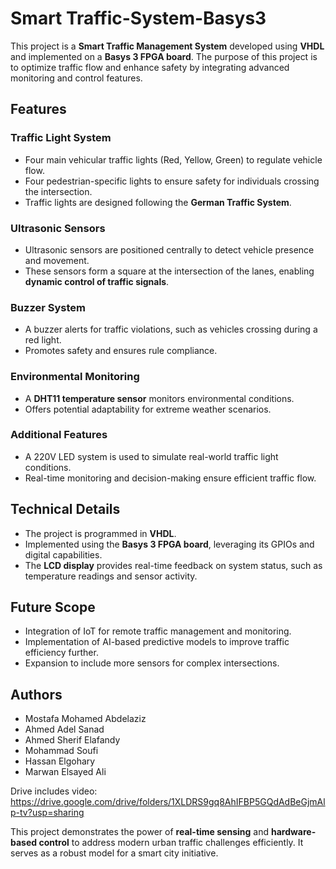 # Smart Traffic-System-Basys3
This project is a **Smart Traffic Management System** developed using **VHDL** and implemented on a **Basys 3 FPGA board**. The purpose of this project is to optimize traffic flow and enhance safety by integrating advanced monitoring and control features. 

## Features

### Traffic Light System
- Four main vehicular traffic lights (Red, Yellow, Green) to regulate vehicle flow.
- Four pedestrian-specific lights to ensure safety for individuals crossing the intersection.
- Traffic lights are designed following the **German Traffic System**.

### Ultrasonic Sensors
- Ultrasonic sensors are positioned centrally to detect vehicle presence and movement.
- These sensors form a square at the intersection of the lanes, enabling **dynamic control of traffic signals**.

### Buzzer System
- A buzzer alerts for traffic violations, such as vehicles crossing during a red light.
- Promotes safety and ensures rule compliance.

### Environmental Monitoring
- A **DHT11 temperature sensor** monitors environmental conditions.
- Offers potential adaptability for extreme weather scenarios.

### Additional Features
- A 220V LED system is used to simulate real-world traffic light conditions.
- Real-time monitoring and decision-making ensure efficient traffic flow.

## Technical Details

- The project is programmed in **VHDL**.
- Implemented using the **Basys 3 FPGA board**, leveraging its GPIOs and digital capabilities.
- The **LCD display** provides real-time feedback on system status, such as temperature readings and sensor activity.

## Future Scope
- Integration of IoT for remote traffic management and monitoring.
- Implementation of AI-based predictive models to improve traffic efficiency further.
- Expansion to include more sensors for complex intersections.

## Authors
- Mostafa Mohamed Abdelaziz 
- Ahmed Adel Sanad 
- Ahmed Sherif Elafandy 
- Mohammad Soufi 
- Hassan Elgohary
- Marwan Elsayed Ali
  
Drive includes video: https://drive.google.com/drive/folders/1XLDRS9gq8AhIFBP5GQdAdBeGjmAlp-tv?usp=sharing

This project demonstrates the power of **real-time sensing** and **hardware-based control** to address modern urban traffic challenges efficiently. It serves as a robust model for a smart city initiative.
